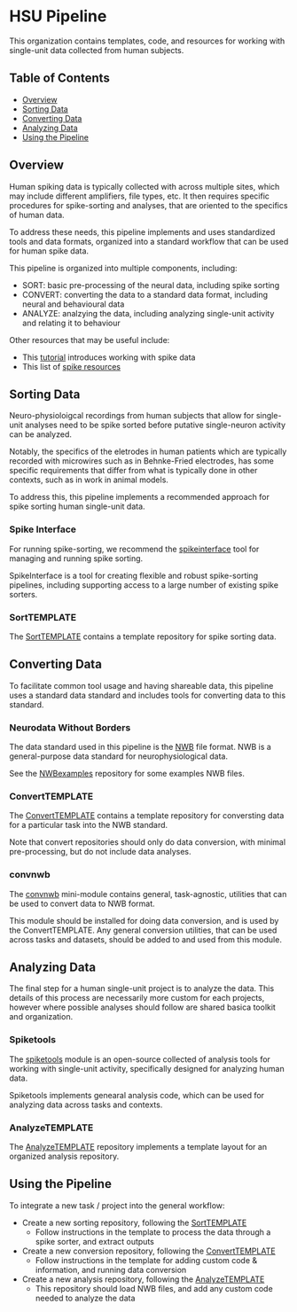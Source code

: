 # HSU Pipeline

This organization contains templates, code, and resources for working with single-unit data collected from human subjects.

## Table of Contents

- [Overview](#overview)
- [Sorting Data](#sorting-data)
- [Converting Data](#converting-data)
- [Analyzing Data](#analyzing-data)
- [Using the Pipeline](#using-the-pipeline)

## Overview

Human spiking data is typically collected with across multiple sites, 
which may include different amplifiers, file types, etc. 
It then requires specific procedures for spike-sorting and analyses, that 
are oriented to the specifics of human data. 

To address these needs, this pipeline implements and uses standardized tools and data
formats, organized into a standard workflow that can be used for human spike data. 

This pipeline is organized into multiple components, including:
- SORT: basic pre-processing of the neural data, including spike sorting
- CONVERT: converting the data to a standard data format, including neural and behavioural data
- ANALYZE: analzying the data, including analyzing single-unit activity and relating it to behaviour

Other resources that may be useful include:
- This [tutorial](https://github.com/JacobsSU/SpikeTutorial) introduces working with spike data
- This list of [spike resources](https://github.com/openlists/SpikeResources)

## Sorting Data

Neuro-physioloigcal recordings from human subjects that allow for single-unit analyses
need to be spike sorted before putative single-neuron activity can be analyzed. 

Notably, the specifics of the eletrodes in human patients which are typically recorded
with microwires such as in Behnke-Fried electrodes, has some specific requirements that
differ from what is typically done in other contexts, such as in work in animal models. 

To address this, this pipeline implements a recommended approach for spike sorting 
human single-unit data.

### Spike Interface

For running spike-sorting, we recommend the 
[spikeinterface](https://github.com/SpikeInterface/spikeinterface) 
tool for managing and running spike sorting. 

SpikeInterface is a tool for creating flexible and robust 
spike-sorting pipelines, including supporting access to a large
number of existing spike sorters. 

### SortTEMPLATE

The [SortTEMPLATE](https://github.com/JacobsSU/SortTEMPLATE) 
contains a template repository for spike sorting data. 

## Converting Data

To facilitate common tool usage and having shareable data,
this pipeline uses a standard data standard and includes 
tools for converting data to this standard. 

### Neurodata Without Borders

The data standard used in this pipeline is the
[NWB](https://www.nwb.org/) file format. 
NWB is a general-purpose data standard for neurophysiological data.

See the 
[NWBexamples](https://github.com/JacobsSU/NWBExamples) 
repository for some examples NWB files.

### ConvertTEMPLATE

The [ConvertTEMPLATE](https://github.com/JacobsSU/ConvertTEMPLATE) 
contains a template repository for conversting data for a particular task
into the NWB standard. 

Note that convert repositories should only do data conversion, with minimal pre-processing, 
but do not include data analyses.

### convnwb

The [convnwb](https://github.com/JacobsSU/convnwb)
mini-module contains general, task-agnostic, utilities that can be used to convert data to NWB format. 

This module should be installed for doing data conversion, and is used by the ConvertTEMPLATE.
Any general conversion utilities, that can be used across tasks and datasets, should be added to and used from this module. 

## Analyzing Data

The final step for a human single-unit project is to analyze the data. 
This details of this process are necessarily more custom for each projects,
however where possible analyses should follow are shared basica toolkit and organization. 

### Spiketools

The [spiketools](https://github.com/spiketools/spiketools) 
module is an open-source collected of analysis tools for working with single-unit activity, 
specifically designed for analyzing human data.

Spiketools implements genearal analysis code, which can be used for analyzing data across tasks and contexts. 

### AnalyzeTEMPLATE

The [AnalyzeTEMPLATE](https://github.com/JacobsSU/AnalyzeTEMPLATE) 
repository implements a template layout for an organized analysis repository. 

## Using the Pipeline

To integrate a new task / project into the general workflow:
- Create a new sorting repository, following the [SortTEMPLATE](https://github.com/JacobsSU/SortTEMPLATE)
    - Follow instructions in the template to process the data through a spike sorter, and extract outputs
- Create a new conversion repository, following the [ConvertTEMPLATE](https://github.com/JacobsSU/ConvertTEMPLATE)
    - Follow instructions in the template for adding custom code & information, and running data conversion
- Create a new analysis repository, following the [AnalyzeTEMPLATE](https://github.com/JacobsSU/AnalyzeTEMPLATE)
    - This repository should load NWB files, and add any custom code needed to analyze the data
